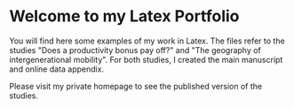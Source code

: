 # Welcome to my Latex Portfolio
You will find here some examples of my work in Latex. The files refer to the studies "Does a productivity bonus pay off?" and "The geography of intergenerational mobility". For both studies, I created the main manuscript and online data appendix.

Please visit my private homepage to see the published version of the studies.

